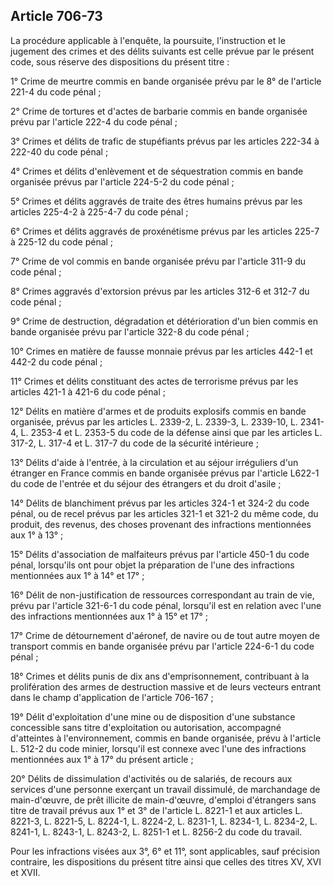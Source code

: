 Article 706-73
----
La procédure applicable à l'enquête, la poursuite, l'instruction et le jugement
des crimes et des délits suivants est celle prévue par le présent code, sous
réserve des dispositions du présent titre :

1° Crime de meurtre commis en bande organisée prévu par le 8° de l'article 221-4
du code pénal ;

2° Crime de tortures et d'actes de barbarie commis en bande organisée prévu par
l'article 222-4 du code pénal ;

3° Crimes et délits de trafic de stupéfiants prévus par les articles 222-34 à
222-40 du code pénal ;

4° Crimes et délits d'enlèvement et de séquestration commis en bande organisée
prévus par l'article 224-5-2 du code pénal ;

5° Crimes et délits aggravés de traite des êtres humains prévus par les articles
225-4-2 à 225-4-7 du code pénal ;

6° Crimes et délits aggravés de proxénétisme prévus par les articles 225-7 à
225-12 du code pénal ;

7° Crime de vol commis en bande organisée prévu par l'article 311-9 du code
pénal ;

8° Crimes aggravés d'extorsion prévus par les articles 312-6 et 312-7 du code
pénal ;

9° Crime de destruction, dégradation et détérioration d'un bien commis en bande
organisée prévu par l'article 322-8 du code pénal ;

10° Crimes en matière de fausse monnaie prévus par les articles 442-1 et 442-2
du code pénal ;

11° Crimes et délits constituant des actes de terrorisme prévus par les articles
421-1 à 421-6 du code pénal ;

12° Délits en matière d'armes et de produits explosifs commis en bande
organisée, prévus par les articles L. 2339-2, L. 2339-3, L. 2339-10, L. 2341-4,
L. 2353-4 et L. 2353-5 du code de la défense ainsi que par les articles L.
317-2, L. 317-4 et L. 317-7 du code de la sécurité intérieure ;

13° Délits d'aide à l'entrée, à la circulation et au séjour irréguliers d'un
étranger en France commis en bande organisée prévus par l'article L622-1 du code
de l'entrée et du séjour des étrangers et du droit d'asile ;

14° Délits de blanchiment prévus par les articles 324-1 et 324-2 du code pénal,
ou de recel prévus par les articles 321-1 et 321-2 du même code, du produit, des
revenus, des choses provenant des infractions mentionnées aux 1° à 13° ;

15° Délits d'association de malfaiteurs prévus par l'article 450-1 du code
pénal, lorsqu'ils ont pour objet la préparation de l'une des infractions
mentionnées aux 1° à 14° et 17° ;

16° Délit de non-justification de ressources correspondant au train de vie,
prévu par l'article 321-6-1 du code pénal, lorsqu'il est en relation avec l'une
des infractions mentionnées aux 1° à 15° et 17° ;

17° Crime de détournement d'aéronef, de navire ou de tout autre moyen de
transport commis en bande organisée prévu par l'article 224-6-1 du code pénal ;

18° Crimes et délits punis de dix ans d'emprisonnement, contribuant à la
prolifération des armes de destruction massive et de leurs vecteurs entrant dans
le champ d'application de l'article 706-167 ;

19° Délit d'exploitation d'une mine ou de disposition d'une substance
concessible sans titre d'exploitation ou autorisation, accompagné d'atteintes à
l'environnement, commis en bande organisée, prévu à l'article L. 512-2 du code
minier, lorsqu'il est connexe avec l'une des infractions mentionnées aux 1° à
17° du présent article ;

20° Délits de dissimulation d'activités ou de salariés, de recours aux services
d'une personne exerçant un travail dissimulé, de marchandage de main-d'œuvre, de
prêt illicite de main-d'œuvre, d'emploi d'étrangers sans titre de travail prévus
aux 1° et 3° de l'article L. 8221-1 et aux articles L. 8221-3, L. 8221-5, L.
8224-1, L. 8224-2, L. 8231-1, L. 8234-1, L. 8234-2, L. 8241-1, L. 8243-1, L.
8243-2, L. 8251-1 et L. 8256-2 du code du travail.

Pour les infractions visées aux 3°, 6° et 11°, sont applicables, sauf précision
contraire, les dispositions du présent titre ainsi que celles des titres XV, XVI
et XVII.
